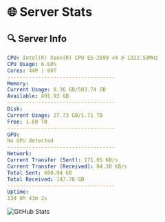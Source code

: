 # 🌐 Server Stats
## 🔍 Server Info
```yaml
CPU: Intel(R) Xeon(R) CPU E5-2699 v4 @ 1322.53MHz
CPU Usage: 6.60%
Cores: 44P | 88T
-----------------------------------
Memory:
Current Usage: 8.36 GB/503.74 GB
Available: 491.93 GB
-----------------------------------
Disk:
Current Usage: 27.73 GB/1.71 TB
Free: 1.60 TB
-----------------------------------
GPU:
No GPU detected
-----------------------------------
Network:
Current Transfer (Sent): 171.05 KB/s
Current Transfer (Received): 84.38 KB/s
Total Sent: 690.94 GB
Total Received: 147.78 GB
-----------------------------------
Uptime:
13d 0h 43m 2s
```
![GitHub Stats](https://img.shields.io/badge/Updated-2025-05-02_17:51:50-blue)